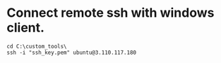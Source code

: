 # Connect remote ssh with windows client.


```
cd C:\custom_tools\
ssh -i "ssh_key.pem" ubuntu@3.110.117.180
```



